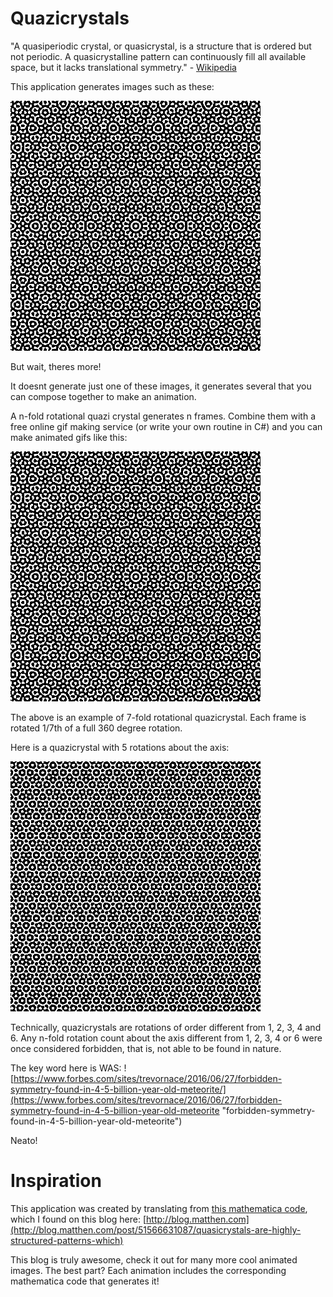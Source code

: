 # Quazicrystals


"A quasiperiodic crystal, or quasicrystal, is a structure that is ordered but not periodic. A quasicrystalline pattern can continuously fill all available space, but it lacks translational symmetry." - [Wikipedia](https://en.wikipedia.org/wiki/Quasicrystal)




This application generates images such as these:


![Quazicrystal](https://raw.githubusercontent.com/AdamWhiteHat/Quazicrystal/master/Quasicrystal_7FoldSym_400X400_1of7.png "Quazicrystal")

But wait, theres more!

It doesnt generate just one of these images, it generates several that you can compose together to make an animation.

A n-fold rotational quazi crystal generates n frames. Combine them with a free online gif making service (or write your own routine in C#) and you can make animated gifs like this:


![Animated Quazicrystal GIF](https://raw.githubusercontent.com/AdamWhiteHat/Quazicrystal/master/Quasicrystal_7FoldSym.gif "Animated gif")

The above is an example of 7-fold rotational quazicrystal. Each frame is rotated 1/7th of a full 360 degree rotation.



Here is a quazicrystal with 5 rotations about the axis:


![5-fold symmetry quazicrystal](https://raw.githubusercontent.com/AdamWhiteHat/Quazicrystal/master/Quasicrystal_5FoldSym.gif "5-fold symmetry quazicrystal")




Technically, quazicrystals are rotations of order different from 1, 2, 3, 4 and 6. Any n-fold rotation count about the axis different from 1, 2, 3, 4 or 6 were once considered forbidden, that is, not able to be found in nature.




The key word here is WAS: 
![https://www.forbes.com/sites/trevornace/2016/06/27/forbidden-symmetry-found-in-4-5-billion-year-old-meteorite/](https://www.forbes.com/sites/trevornace/2016/06/27/forbidden-symmetry-found-in-4-5-billion-year-old-meteorite "forbidden-symmetry-found-in-4-5-billion-year-old-meteorite")


Neato!





# Inspiration

This application was created by translating from [this mathematica code](https://pastebin.com/brVmtp2B), which I found on this blog here:
[http://blog.matthen.com](http://blog.matthen.com/post/51566631087/quasicrystals-are-highly-structured-patterns-which)

This blog is truly awesome, check it out for many more cool animated images. The best part? Each animation includes the corresponding mathematica code that generates it!



